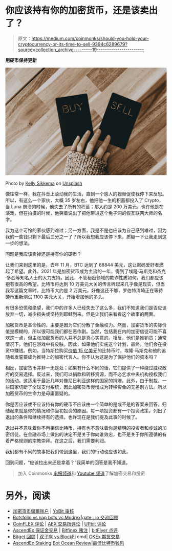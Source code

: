 # 你应该持有你的加密货币，还是该卖出了？

> 原文：<https://medium.com/coinmonks/should-you-hold-your-cryptocurrency-or-its-time-to-sell-9394c6289679?source=collection_archive---------19----------------------->

**用硬币保持更新**

![](img/aa3376ef4bb307b6e02edc7728b7eb5d.png)

Photo by [Kelly Sikkema](https://unsplash.com/@kellysikkema?utm_source=medium&utm_medium=referral) on [Unsplash](https://unsplash.com?utm_source=medium&utm_medium=referral)

像往常一样，我在抖音上滚动我的生活，直到一个感人的视频促使我停下来反思。所以，有这么一个家伙，大概 35 岁左右，他把他一生的积蓄都投入了 Crypto，当 Luna 崩溃的时候，他失去了所有的积蓄；那大约是 200 万美元。也许他是在演戏，但在拍摄的时候，他哭着说出了把他带进这个兔子洞的假互联网大师的名字。

我为这个可怜的家伙感到难过；另一方面，我是不是也应该为自己感到难过，因为我的一些钱只剩下最后三分之一了？所以我想我应该停下来，质疑一下让我走到这一步的想法。

问题是我应该卖掉还是持有你的硬币？

让我们来到这里的是，去年 11 月，BTC 达到了 68844 美元，这让密码爱好者燃起了希望。此外，2021 年是加密货币成为主流的一年，得到了埃隆·马斯克和杰克·多西等知名人士的大力支持。因此，不管秘密领域的欺诈性质如何，我们都应该抱有很高的希望。比特币将达到 10 万美元大关的传言听起来几乎像是现实，但当我写这篇文章时，比特币大约是 2 万美元。好像这还不够，罗伯特清崎正在等待硬币重新测试 1100 美元大关，开始增加他的多头。

有很多恐慌和绝望，我们中的许多人已经失去了这么多，我们不知道我们是否应该放弃一切，减少损失或坚持到耶稣到来。但是让我们来看看这个故事的两面。

加密货币是革命性的，主要是因为它们分散了金融权力。然而，加密货币的实际价值是模糊的，所以很可能我们都在恶作剧。当然，包括我在内的加密信徒可能不喜欢这一点，但主张加密货币的人并不总是真心实意的。相反，他们是推销员；通常情况下，他们在游戏中有皮肤。因此，如果他们实施这个计划，最终，他们会在投资中赚钱。例如，当特斯拉购买[价值 15 亿美元](https://www.cnbc.com/2021/02/08/tesla-buys-1point5-billion-in-bitcoin.html)的比特币时，埃隆·马斯克和他的追随者发誓要成为推特上的加密代言人。你不认为这是为了保护他们的资本吗？

相反，加密货币并非一无是处；如果有什么不同的话，它们提供了一种绕过威权政府的交易选择。反过来，我们可以捐款和转移资源，而不必乞求中央机构授权我们的活动。这适用于最近几年对像尼日利亚这样的国家的捐赠。此外，由于制裁，一些国家切断了全球支付系统，因此加密货币慢慢成为转移资金的无差别方法。所以加密货币的生命力是毋庸置疑的。

你是否应该或不应该持有你的硬币不应该由一个简单的是或不是的答案来回答。归结起来就是你的情况和你当初投资的原因。每一项投资都有一个投资政策，列出了退出的条件和继续持有的选择。也许现在是我们提及此事的时候了。

退出并不意味着你不再相信比特币，持有也不意味着你是精明的投资者和虔诚的加密信徒。在金融市场上做出的决定不是关于你向谁效忠，也不是关于你所遵循的有着严格规则的宗教崇拜。在这之后，我们需要利润。

我们都有不同的故事把我们带到这里，我们的行动也应该如此。

回到问题，“应该拉出来还是拿着？”我简单的回答是我不知道。

> 加入 Coinmonks [电报频道](https://t.me/coincodecap)和 [Youtube 频道](https://www.youtube.com/c/coinmonks/videos)了解加密交易和投资

# 另外，阅读

*   [加密货币储蓄账户](/coinmonks/cryptocurrency-savings-accounts-be3bc0feffbf) | [YoBit 审核](/coinmonks/yobit-review-175464162c62)
*   [Botsfolio vs nap bots vs Mudrex](/coinmonks/botsfolio-vs-napbots-vs-mudrex-c81344970c02)|[gate . io 交流回顾](/coinmonks/gate-io-exchange-review-61bf87b7078f)
*   [CoinFLEX 评论](https://coincodecap.com/coinflex-review) | [AEX 交易所评论](https://coincodecap.com/aex-exchange-review) | [UPbit 评论](https://coincodecap.com/upbit-review)
*   [AscendEx 保证金交易](https://coincodecap.com/ascendex-margin-trading) | [Bitfinex 赌注](https://coincodecap.com/bitfinex-staking) | [bitFlyer 点评](https://coincodecap.com/bitflyer-review)
*   [Bitget 回顾](https://coincodecap.com/bitget-review) | [双子座 vs BlockFi](https://coincodecap.com/gemini-vs-blockfi) cmd| [OKEx 期货交易](https://coincodecap.com/okex-futures-trading)
*   [AscendEx Staking](https://coincodecap.com/ascendex-staking)|[Bot Ocean Review](https://coincodecap.com/bot-ocean-review)|[最佳比特币钱包](https://coincodecap.com/bitcoin-wallets-india)